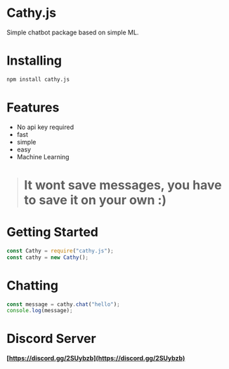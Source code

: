 # Cathy.js
Simple chatbot package based on simple ML.

# Installing

```sh
npm install cathy.js
```

# Features
- No api key required
- fast
- simple
- easy
- Machine Learning

> # It wont save messages, you have to save it on your own :)

# Getting Started

```js
const Cathy = require("cathy.js");
const cathy = new Cathy();
```

# Chatting

```js
const message = cathy.chat("hello");
console.log(message);
```

# Discord Server
**[https://discord.gg/2SUybzb](https://discord.gg/2SUybzb)**